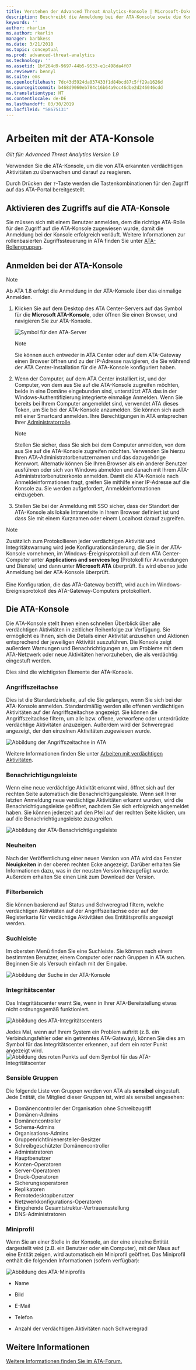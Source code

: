 ```yaml
---
title: Verstehen der Advanced Threat Analytics-Konsole | Microsoft-Dokumentation
description: Beschreibt die Anmeldung bei der ATA-Konsole sowie die Komponenten der Konsole.
keywords: ''
author: rkarlin
ms.author: rkarlin
manager: barbkess
ms.date: 3/21/2018
ms.topic: conceptual
ms.prod: advanced-threat-analytics
ms.technology: ''
ms.assetid: 1bf264d9-9697-44b5-9533-e1c498da4f07
ms.reviewer: bennyl
ms.suite: ems
ms.openlocfilehash: 7dc43d5924da037433f1d84bcd87c5ff29a1626d
ms.sourcegitcommit: b468d9060eb784c16b64a9cc46dbe2d246046cdd
ms.translationtype: HT
ms.contentlocale: de-DE
ms.lasthandoff: 03/30/2019
ms.locfileid: "58675131"
---
```

# <a name="working-with-the-ata-console"></a>Arbeiten mit der ATA-Konsole


*Gilt für: Advanced Threat Analytics Version 1.9*

Verwenden Sie die ATA-Konsole, um die von ATA erkannten verdächtigen Aktivitäten zu überwachen und darauf zu reagieren.

Durch Drücken der `?`-Taste werden die Tastenkombinationen für den Zugriff auf das ATA-Portal bereitgestellt. 

## <a name="enabling-access-to-the-ata-console"></a>Aktivieren des Zugriffs auf die ATA-Konsole
Sie müssen sich mit einem Benutzer anmelden, dem die richtige ATA-Rolle für den Zugriff auf die ATA-Konsole zugewiesen wurde, damit die Anmeldung bei der Konsole erfolgreich verläuft. Weitere Informationen zur rollenbasierten Zugriffssteuerung in ATA finden Sie unter [ATA-Rollengruppen](ata-role-groups.md).

## <a name="logging-into-the-ata-console"></a>Anmelden bei der ATA-Konsole

>[!NOTE]
 > Ab ATA 1.8 erfolgt die Anmeldung in der ATA-Konsole über das einmalige Anmelden.

1. Klicken Sie auf dem Desktop des ATA Center-Servers auf das Symbol für die **Microsoft ATA-Konsole**, oder öffnen Sie einen Browser, und navigieren Sie zur ATA-Konsole.

    ![Symbol für den ATA-Server](media/ata-server-icon.png)

   >[!NOTE]
   > Sie können auch entweder in ATA Center oder auf dem ATA-Gateway einen Browser öffnen und zu der IP-Adresse navigieren, die Sie während der ATA Center-Installation für die ATA-Konsole konfiguriert haben.    

2. Wenn der Computer, auf dem ATA Center installiert ist, und der Computer, von dem aus Sie auf die ATA-Konsole zugreifen möchten, beide in eine Domäne eingebunden sind, unterstützt ATA das in der Windows-Authentifizierung integrierte einmalige Anmelden. Wenn Sie bereits bei Ihrem Computer angemeldet sind, verwendet ATA dieses Token, um Sie bei der ATA-Konsole anzumelden. Sie können sich auch mit einer Smartcard anmelden. Ihre Berechtigungen in ATA entsprechen Ihrer [Administratorrolle](ata-role-groups.md).

   > [!NOTE]
   > Stellen Sie sicher, dass Sie sich bei dem Computer anmelden, von dem aus Sie auf die ATA-Konsole zugreifen möchten. Verwenden Sie hierzu Ihren ATA-Administratorbenutzernamen und das dazugehörige Kennwort. Alternativ können Sie Ihren Browser als ein anderer Benutzer ausführen oder sich von Windows abmelden und danach mit Ihrem ATA-Administratorbenutzerkonto anmelden. Damit die ATA-Konsole nach Anmeldeinformationen fragt, greifen Sie mithilfe einer IP-Adresse auf die Konsole zu. Sie werden aufgefordert, Anmeldeinformationen einzugeben.

3. Stellen Sie bei der Anmeldung mit SSO sicher, dass der Standort der ATA-Konsole als lokale Intranetsite in Ihrem Browser definiert ist und dass Sie mit einem Kurznamen oder einem Localhost darauf zugreifen.

> [!NOTE]
> Zusätzlich zum Protokollieren jeder verdächtigen Aktivität und Integritätswarnung wird jede Konfigurationsänderung, die Sie in der ATA-Konsole vornehmen, im Windows-Ereignisprotokoll auf dem ATA Center-Computer unter **Applications and services log** (Protokoll für Anwendungen und Dienste) und dann unter **Microsoft ATA** überprüft. Es wird ebenso jede Anmeldung bei der ATA-Konsole überprüft.<br></br>  Eine Konfiguration, die das ATA-Gateway betrifft, wird auch im Windows-Ereignisprotokoll des ATA-Gateway-Computers protokolliert. 



## <a name="the-ata-console"></a>Die ATA-Konsole

Die ATA-Konsole stellt Ihnen einen schnellen Überblick über alle verdächtigen Aktivitäten in zeitlicher Reihenfolge zur Verfügung. Sie ermöglicht es Ihnen, sich die Details einer Aktivität anzusehen und Aktionen entsprechend der jeweiligen Aktivität auszuführen. Die Konsole zeigt außerdem Warnungen und Benachrichtigungen an, um Probleme mit dem ATA-Netzwerk oder neue Aktivitäten hervorzuheben, die als verdächtig eingestuft werden.

Dies sind die wichtigsten Elemente der ATA-Konsole.


### <a name="attack-time-line"></a>Angriffszeitachse

Dies ist die Standardzielseite, auf die Sie gelangen, wenn Sie sich bei der ATA-Konsole anmelden. Standardmäßig werden alle offenen verdächtigen Aktivitäten auf der Angriffszeitachse angezeigt. Sie können die Angriffszeitachse filtern, um alle bzw. offene, verworfene oder unterdrückte verdächtige Aktivitäten anzuzeigen. Außerdem wird der Schweregrad angezeigt, der den einzelnen Aktivitäten zugewiesen wurde.

![Abbildung der Angriffszeitachse in ATA](media/ATA-Suspicious-Activity-Timeline.jpg)

Weitere Informationen finden Sie unter [Arbeiten mit verdächtigen Aktivitäten](working-with-suspicious-activities.md).

### <a name="notification-bar"></a>Benachrichtigungsleiste

Wenn eine neue verdächtige Aktivität erkannt wird, öffnet sich auf der rechten Seite automatisch die Benachrichtigungsleiste. Wenn seit Ihrer letzten Anmeldung neue verdächtige Aktivitäten erkannt wurden, wird die Benachrichtigungsleiste geöffnet, nachdem Sie sich erfolgreich angemeldet haben. Sie können jederzeit auf den Pfeil auf der rechten Seite klicken, um auf die Benachrichtigungsleiste zuzugreifen.

![Abbildung der ATA-Benachrichtigungsleiste](media/notification-bar-1.7.png)

### <a name="whats-new"></a>Neuheiten

Nach der Veröffentlichung einer neuen Version von ATA wird das Fenster **Neuigkeiten** in der oberen rechten Ecke angezeigt. Darüber erhalten Sie Informationen dazu, was in der neusten Version hinzugefügt wurde. Außerdem erhalten Sie einen Link zum Download der Version.

### <a name="filtering-panel"></a>Filterbereich

Sie können basierend auf Status und Schweregrad filtern, welche verdächtigen Aktivitäten auf der Angriffszeitachse oder auf der Registerkarte für verdächtige Aktivitäten des Entitätsprofils angezeigt werden.

### <a name="search-bar"></a>Suchleiste

Im obersten Menü finden Sie eine Suchleiste. Sie können nach einem bestimmten Benutzer, einem Computer oder nach Gruppen in ATA suchen. Beginnen Sie als Versuch einfach mit der Eingabe.

![Abbildung der Suche in der ATA-Konsole](media/ATA-console-search.png)

### <a name="health-center"></a>Integritätscenter

Das Integritätscenter warnt Sie, wenn in Ihrer ATA-Bereitstellung etwas nicht ordnungsgemäß funktioniert.

![Abbildung des ATA-Integritätscenters](media/ATA-Health-Issue.jpg)

Jedes Mal, wenn auf Ihrem System ein Problem auftritt (z.B. ein Verbindungsfehler oder ein getrenntes ATA-Gateway), können Sie dies am Symbol für das Integritätscenter erkennen, auf dem ein roter Punkt angezeigt wird. ![Abbildung des roten Punkts auf dem Symbol für das ATA-Integritätscenter](media/ATA-Health-Center-Alert-red-dot.png)

### <a name="sensitive-groups"></a>Sensible Gruppen

Die folgende Liste von Gruppen werden von ATA als **sensibel** eingestuft. Jede Entität, die Mitglied dieser Gruppen ist, wird als sensibel angesehen:

- Domänencontroller der Organisation ohne Schreibzugriff 
- Domänen-Admins 
- Domänencontroller 
- Schema-Admins
- Organisations-Admins 
- Gruppenrichtlinienersteller-Besitzer 
- Schreibgeschützter Domänencontroller 
- Administratoren  
- Hauptbenutzer  
- Konten-Operatoren  
- Server-Operatoren   
- Druck-Operatoren
- Sicherungsoperatoren
- Replikatoren 
- Remotedesktopbenutzer 
- Netzwerkkonfigurations-Operatoren 
- Eingehende Gesamtstruktur-Vertrauensstellung 
- DNS-Administratoren 


### <a name="mini-profile"></a>Miniprofil

Wenn Sie an einer Stelle in der Konsole, an der eine einzelne Entität dargestellt wird (z.B. ein Benutzer oder ein Computer), mit der Maus auf eine Entität zeigen, wird automatisch ein Miniprofil geöffnet. Das Miniprofil enthält die folgenden Informationen (sofern verfügbar):

![Abbildung des ATA-Miniprofils](media/ATA-mini-profile.jpg)

-   Name

-   Bild

-   E-Mail

-   Telefon

-   Anzahl der verdächtigen Aktivitäten nach Schweregrad



## <a name="see-also"></a>Weitere Informationen
[Weitere Informationen finden Sie im ATA-Forum.](https://social.technet.microsoft.com/Forums/security/home?forum=mata)
